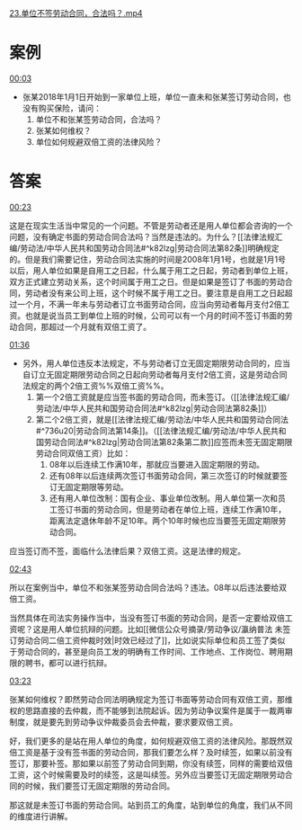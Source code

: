 [23.单位不签劳动合同，合法吗？.mp4](file:///E:%5C法律实务%5CA314【游本春】【20小时200讲】劳动纠纷维权指南及企业风控管控宝典（200讲劳动合同签订法律风险防范与合规管理）%5C23.单位不签劳动合同，合法吗？.mp4)
# 案例
[00:03](file:///E:%5C法律实务%5CA314【游本春】【20小时200讲】劳动纠纷维权指南及企业风控管控宝典（200讲劳动合同签订法律风险防范与合规管理）%5C23.单位不签劳动合同，合法吗？.mp4#t=00:03)

- 张某2018年1月1日开始到一家单位上班，单位一直未和张某签订劳动合同，也没有购买保险，请问：
	1. 单位不和张某签劳动合同，合法吗？
	2. 张某如何维权？
	3. 单位如何规避双倍工资的法律风险？
# 答案
[00:23](file:///E:%5C法律实务%5CA314【游本春】【20小时200讲】劳动纠纷维权指南及企业风控管控宝典（200讲劳动合同签订法律风险防范与合规管理）%5C23.单位不签劳动合同，合法吗？.mp4#t=00:23)

这是在现实生活当中常见的一个问题。不管是劳动者还是用人单位都会咨询的一个问题，没有确定书面的劳动合同合法吗？当然是违法的。为什么？[[法律法规汇编/劳动法/中华人民共和国劳动合同法#^k82lzg|劳动合同法第82条]]明确规定的。但是我们需要记住，劳动合同法实施的时间是2008年1月1号，也就是1月1号以后，用人单位如果是自用工之日起，什么属于用工之日起，劳动者到单位上班，双方正式建立劳动关系，这个时间属于用工之日。但是如果是签订了书面的劳动合同，劳动者没有来公司上班，这个时候不属于用工之日。要注意是自用工之日起超过一个月，不满一年未与劳动者订立书面劳动合同，应当向劳动者每月支付2倍工资。也就是说当员工到单位上班的时候，公司可以有一个月的时间不签订书面的劳动合同，那超过一个月就有双倍工资了。

[01:36](file:///E:%5C法律实务%5CA314【游本春】【20小时200讲】劳动纠纷维权指南及企业风控管控宝典（200讲劳动合同签订法律风险防范与合规管理）%5C23.单位不签劳动合同，合法吗？.mp4#t=01:36)

- 另外，用人单位违反本法规定，不与劳动者订立无固定期限劳动合同的，应当自订立无固定期限劳动合同之日起向劳动者每月支付2倍工资，这是劳动合同法规定的两个2倍工资%%双倍工资%%。
	1. 第一个2倍工资就是应当签书面的劳动合同，而未签订。（[[法律法规汇编/劳动法/中华人民共和国劳动合同法#^k82lzg|劳动合同法第82条]]）
	2. 第二个2倍工资，就是[[法律法规汇编/劳动法/中华人民共和国劳动合同法#^736u20|劳动合同法第14条]]。（[[法律法规汇编/劳动法/中华人民共和国劳动合同法#^k82lzg|劳动合同法第82条第二款]]应签而未签无固定期限劳动合同双倍工资）比如：
		1. 08年以后连续工作满10年，那就应当要进入固定期限的劳动。
		2. 还有08年以后连续两次签订书面劳动合同，第三次签订的时候就要签订无固定期限等劳动。
		3. 还有用人单位改制：国有企业、事业单位改制。用人单位第一次和员工签订书面的劳动合同，但是劳动者在单位上班，连续工作满10年，距离法定退休年龄不足10年。两个10年时候也应当要签无固定期限劳动合同。

应当签订而不签，面临什么法律后果？双倍工资。这是法律的规定。

[02:43](file:///E:/%5C%E6%B3%95%E5%BE%8B%E5%AE%9E%E5%8A%A1%5CA314%E3%80%90%E6%B8%B8%E6%9C%AC%E6%98%A5%E3%80%91%E3%80%9020%E5%B0%8F%E6%97%B6200%E8%AE%B2%E3%80%91%E5%8A%B3%E5%8A%A8%E7%BA%A0%E7%BA%B7%E7%BB%B4%E6%9D%83%E6%8C%87%E5%8D%97%E5%8F%8A%E4%BC%81%E4%B8%9A%E9%A3%8E%E6%8E%A7%E7%AE%A1%E6%8E%A7%E5%AE%9D%E5%85%B8%EF%BC%88200%E8%AE%B2%E5%8A%B3%E5%8A%A8%E5%90%88%E5%90%8C%E7%AD%BE%E8%AE%A2%E6%B3%95%E5%BE%8B%E9%A3%8E%E9%99%A9%E9%98%B2%E8%8C%83%E4%B8%8E%E5%90%88%E8%A7%84%E7%AE%A1%E7%90%86%EF%BC%89%5C23.%E5%8D%95%E4%BD%8D%E4%B8%8D%E7%AD%BE%E5%8A%B3%E5%8A%A8%E5%90%88%E5%90%8C%EF%BC%8C%E5%90%88%E6%B3%95%E5%90%97%EF%BC%9F.mp4#t=163.40458)

所以在案例当中，单位不和张某签劳动合同合法吗？违法。08年以后违法要给双倍工资。

当然具体在司法实务操作当中，当没有签订书面的劳动合同，是否一定要给双倍工资呢？这是用人单位抗辩的问题。比如[[微信公众号摘录/劳动争议/瀛纳普法 未签订劳动合同二倍工资仲裁时效|时效已经过了]]，比如说实际单位和员工签了类似于劳动合同的，甚至是向员工发的明确有工作时间、工作地点、工作岗位、聘用期限的聘书，都可以进行抗辩。

[03:23](file:///E:%5C法律实务%5CA314【游本春】【20小时200讲】劳动纠纷维权指南及企业风控管控宝典（200讲劳动合同签订法律风险防范与合规管理）%5C23.单位不签劳动合同，合法吗？.mp4#t=03:23)

张某如何维权？即然劳动合同法明确规定为签订书面等劳动合同有双倍工资，那维权的思路直接的去仲裁，而不能够到法院起诉。因为劳动争议案件是属于一裁两审制度，就是要先到劳动争议仲裁委员会去仲裁，要求要双倍工资。

好，我们更多的是站在用人单位的角度，如何规避双倍工资的法律风险。那既然双倍工资是基于没有签书面的劳动合同，那我们要怎么样？及时续签，如果以前没有签订，那要补签。那如果以前签了劳动合同到期，你没有续签，同样的需要给双倍工资，这个时候需要及时的续签，这是叫续签。另外应当要签订无固定期限劳动合同的时候，我们要签订无固定期限的劳动合同。

那这就是未签订书面的劳动合同。站到员工的角度，站到单位的角度，我们从不同的维度进行讲解。